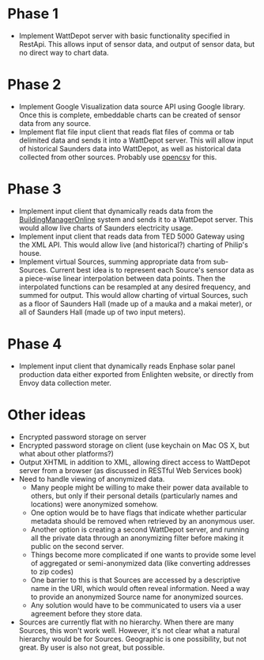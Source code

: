 # Phase 1 #

  * Implement WattDepot server with basic functionality specified in RestApi. This allows input of sensor data, and output of sensor data, but no direct way to chart data.

# Phase 2 #

  * Implement Google Visualization data source API using Google library. Once this is complete, embeddable charts can be created of sensor data from any source.
  * Implement flat file input client that reads flat files of comma or tab delimited data and sends it into a WattDepot server. This will allow input of historical Saunders data into WattDepot, as well as historical data collected from other sources. Probably use [opencsv](http://opencsv.sourceforge.net/) for this.

# Phase 3 #
  * Implement input client that dynamically reads data from the [BuildingManagerOnline](http://www.buildingmanageronline.com/overview_BMO.php) system and sends it to a WattDepot server. This would allow live charts of Saunders electricity usage.
  * Implement input client that reads data from TED 5000 Gateway using the XML API. This would allow live (and historical?) charting of Philip's house.
  * Implement virtual Sources, summing appropriate data from sub-Sources. Current best idea is to represent each Source's sensor data as a piece-wise linear interpolation between data points. Then the interpolated functions can be resampled at any desired frequency, and summed for output. This would allow charting of virtual Sources, such as a floor of Saunders Hall (made up of a mauka and a makai meter), or all of Saunders Hall (made up of two input meters).

# Phase 4 #
  * Implement input client that dynamically reads Enphase solar panel production data either exported from Enlighten website, or directly from Envoy data collection meter.

# Other ideas #
  * Encrypted password storage on server
  * Encrypted password storage on client (use keychain on Mac OS X, but what about other platforms?)
  * Output XHTML in addition to XML, allowing direct access to WattDepot server from a browser (as discussed in RESTful Web Services book)
  * Need to handle viewing of anonymized data.
    * Many people might be willing to make their power data available to others, but only if their personal details (particularly names and locations) were anonymized somehow.
    * One option would be to have flags that indicate whether particular metadata should be removed when retrieved by an anonymous user.
    * Another option is creating a second WattDepot server, and running all the private data through an anonymizing filter before making it public on the second server.
    * Things become more complicated if one wants to provide some level of aggregated or semi-anonymized data (like converting addresses to zip codes)
    * One barrier to this is that Sources are accessed by a descriptive name in the URI, which would often reveal information. Need a way to provide an anonymized Source name for anonymized sources.
    * Any solution would have to be communicated to users via a user agreement before they store data.
  * Sources are currently flat with no hierarchy. When there are many Sources, this won't work well. However, it's not clear what a natural hierarchy would be for Sources. Geographic is one possibility, but not great. By user is also not great, but possible.